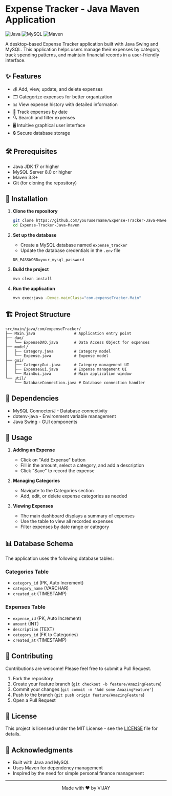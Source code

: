 # Expense Tracker - Java Maven Application

![Java](https://img.shields.io/badge/java-%23ED8B00.svg?style=for-the-badge&logo=openjdk&logoColor=white)
![MySQL](https://img.shields.io/badge/mysql-%2300f.svg?style=for-the-badge&logo=mysql&logoColor=white)
![Maven](https://img.shields.io/badge/Apache%20Maven-C71A36?style=for-the-badge&logo=Apache%20Maven&logoColor=white)

A desktop-based Expense Tracker application built with Java Swing and MySQL. This application helps users manage their expenses by category, track spending patterns, and maintain financial records in a user-friendly interface.

## ✨ Features

- 💰 Add, view, update, and delete expenses
- 🗂️ Categorize expenses for better organization
- 📊 View expense history with detailed information
- 📅 Track expenses by date
- 🔍 Search and filter expenses
- 🖥️ Intuitive graphical user interface
- 🔒 Secure database storage

## 🛠️ Prerequisites

- Java JDK 17 or higher
- MySQL Server 8.0 or higher
- Maven 3.8+
- Git (for cloning the repository)

## 🚀 Installation

1. **Clone the repository**
   ```bash
   git clone https://github.com/yourusername/Expense-Tracker-Java-Maven.git
   cd Expense-Tracker-Java-Maven
   ```

2. **Set up the database**
   - Create a MySQL database named `expense_tracker`
   - Update the database credentials in the `.env` file
   ```env
   DB_PASSWORD=your_mysql_password
   ```

3. **Build the project**
   ```bash
   mvn clean install
   ```

4. **Run the application**
   ```bash
   mvn exec:java -Dexec.mainClass="com.expenseTracker.Main"
   ```

## 🏗️ Project Structure

```
src/main/java/com/expenseTracker/
├── Main.java                 # Application entry point
├── dao/
│   └── ExpenseDAO.java       # Data Access Object for expenses
├── model/
│   ├── Category.java         # Category model
│   └── Expense.java          # Expense model
├── gui/
│   ├── CategoryGui.java      # Category management UI
│   ├── ExpenseGui.java       # Expense management UI
│   └── MainGui.java          # Main application window
└── util/
    └── DatabaseConnection.java # Database connection handler
```

## 🧩 Dependencies

- MySQL Connector/J - Database connectivity
- dotenv-java - Environment variable management
- Java Swing - GUI components

## 📝 Usage

1. **Adding an Expense**
   - Click on "Add Expense" button
   - Fill in the amount, select a category, and add a description
   - Click "Save" to record the expense

2. **Managing Categories**
   - Navigate to the Categories section
   - Add, edit, or delete expense categories as needed

3. **Viewing Expenses**
   - The main dashboard displays a summary of expenses
   - Use the table to view all recorded expenses
   - Filter expenses by date range or category

## 📊 Database Schema

The application uses the following database tables:

### Categories Table
- `category_id` (PK, Auto Increment)
- `category_name` (VARCHAR)
- `created_at` (TIMESTAMP)

### Expenses Table
- `expense_id` (PK, Auto Increment)
- `amount` (INT)
- `description` (TEXT)
- `category_id` (FK to Categories)
- `created_at` (TIMESTAMP)

## 🤝 Contributing

Contributions are welcome! Please feel free to submit a Pull Request.

1. Fork the repository
2. Create your feature branch (`git checkout -b feature/AmazingFeature`)
3. Commit your changes (`git commit -m 'Add some AmazingFeature'`)
4. Push to the branch (`git push origin feature/AmazingFeature`)
5. Open a Pull Request

## 📄 License

This project is licensed under the MIT License - see the [LICENSE](LICENSE) file for details.

## 🙏 Acknowledgments

- Built with Java and MySQL
- Uses Maven for dependency management
- Inspired by the need for simple personal finance management

---

<div align="center">
  Made with ❤️ by VIJAY
</div>
